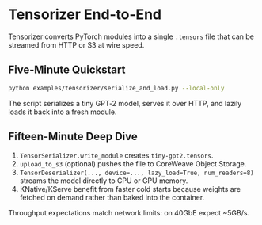 # Tensorizer End‑to‑End

Tensorizer converts PyTorch modules into a single `.tensors` file that can be
streamed from HTTP or S3 at wire speed.

## Five‑Minute Quickstart

```bash
python examples/tensorizer/serialize_and_load.py --local-only
```

The script serializes a tiny GPT‑2 model, serves it over HTTP, and lazily loads
it back into a fresh module.

## Fifteen‑Minute Deep Dive

1. `TensorSerializer.write_module` creates `tiny-gpt2.tensors`.
2. `upload_to_s3` (optional) pushes the file to CoreWeave Object Storage.
3. `TensorDeserializer(..., device=..., lazy_load=True, num_readers=8)` streams
the model directly to CPU or GPU memory.
4. KNative/KServe benefit from faster cold starts because weights are fetched
on demand rather than baked into the container.

Throughput expectations match network limits: on 40GbE expect ~5GB/s.

